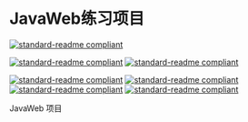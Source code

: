 # JavaWeb练习项目

[![standard-readme compliant](https://img.shields.io/badge/version-1.0.0-blue)](https://github.com/fishZH/JavaWeb)

[![standard-readme compliant](https://img.shields.io/badge/Build-passing-brightgreen)](https://github.com/fishZH/JavaWeb)
[![standard-readme compliant](https://img.shields.io/badge/Java-100%25-brightgreen)](https://github.com/fishZH/JavaWeb)

[![standard-readme compliant](https://img.shields.io/badge/Java-1.8-orange)](https://github.com/fishZH/JavaWeb)
[![standard-readme compliant](https://img.shields.io/badge/Junit-5.7.1-orange)](https://github.com/fishZH/JavaWeb)
[![standard-readme compliant](https://img.shields.io/badge/Druid-1.2.8-orange)](https://github.com/fishZH/JavaWeb)
[![standard-readme compliant](https://img.shields.io/badge/Mysql-5.6-orange)](https://github.com/fishZH/JavaWeb)

JavaWeb 项目
